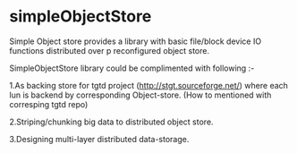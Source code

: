 simpleObjectStore
=================

Simple Object store provides a library with basic file/block device IO functions distributed over p reconfigured object store.  

SimpleObjectStore library could be complimented with following :-

1.As backing store for tgtd project (http://stgt.sourceforge.net/) where each lun 
  is backend by corresponding Object-store.
  (How to mentioned with corresping tgtd repo)
  
2.Striping/chunking big data to distributed object store.

3.Designing multi-layer distributed data-storage.
